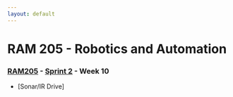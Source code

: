 ```yaml
---
layout: default
---
```


# RAM 205 - Robotics and Automation

### [RAM205](../../) - [Sprint 2](../) - Week 10

- [Sonar/IR Drive]
